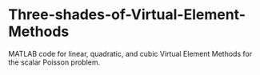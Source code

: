 # Three-shades-of-Virtual-Element-Methods
MATLAB code for linear, quadratic, and cubic Virtual Element Methods for the scalar Poisson problem.
